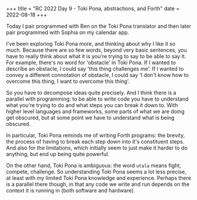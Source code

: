 +++
title = "RC 2022 Day 9 - Toki Pona, abstractions, and Forth"
date = 2022-08-18
+++

Today I pair programmed with Ben on the Toki Pona translator and then later pair programmed with Sophia on my calendar app.

I've been exploring Toki Pona more, and thinking about why I like it so much.  Because there are so few words, beyond very basic sentences, you have to really think about what it is you're trying to say to be able to say it.  For example, there's no word for 'obstacle' in Toki Pona.  If I wanted to describe an obstacle, I could say 'this thing challenges me'.  If I wanted to convey a different connotation of obstacle, I could say 'I don't know how to overcome this thing, I want to overcome this thing'.

So  you have to decompose ideas quite precisely.  And I think there is a parallel with programming: to be able to write code you have to understand what you're trying to do and what steps you can break it down to.  With higher level languages and frameworks, some parts of what we are doing get obscured, but at some point we have to understand what is being obscured.  

In particular, Toki Pona reminds me of writing Forth programs: the brevity, the process of having to break each step down into it's constituent steps.  And also for the limitations, which initially seem to just make it harder to do anything, but end up being quite powerful.  

On the other hand, Toki Pona is ambiguous: the word `utala` means fight, compete, challenge.  So understanding Toki Pona seems a lot less precise, at least with my limited Toki Pona knowledge and experience.  Perhaps there is a parallel there though, in that any code we write and run depends on the context it is running in (both software and hardware).
